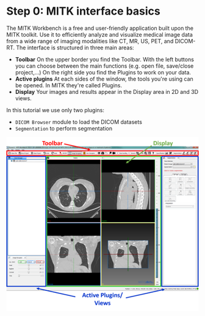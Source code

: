 # Step 0: MITK interface basics

The MITK Workbench is a free and user-friendly application built upon the MITK toolkit. Use it to efficiently analyze and visualize medical image data from a wide range of imaging modalities like CT, MR, US, PET, and DICOM-RT. The interface is structured in three main areas:

* **Toolbar** On the upper border you find the Toolbar. With the left buttons you can choose between the main functions \(e.g. open file, save/close project,...\) On the right side you find the Plugins to work on your data.
* **Active plugins** At each sides of the window, the tools you're using can be opened. In MITK they're called Plugins.
* **Display** Your images and results appear in the Display area in 2D and 3D views.

In this tutorial we use only two plugins:

* `DICOM Browser` module to load the DICOM datasets
* `Segmentation` to perform segmentation

![](../../.gitbook/assets/mitk-workbench.png)

